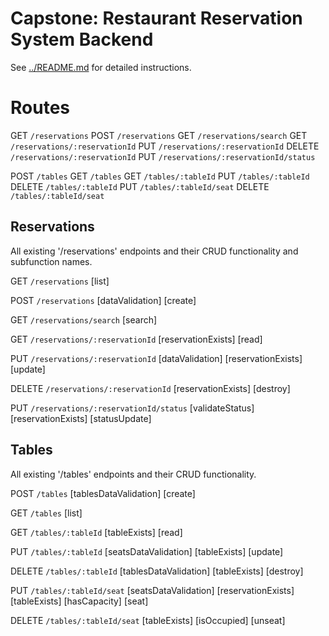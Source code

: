 # Capstone: Restaurant Reservation System Backend

See [../README.md](../README.md) for detailed instructions.

# Routes

<!-- Reservations -->
GET `/reservations` 
POST `/reservations` 
GET `/reservations/search` 
GET `/reservations/:reservationId`
PUT `/reservations/:reservationId`
DELETE `/reservations/:reservationId`
PUT `/reservations/:reservationId/status`

<!-- Tables -->
POST `/tables`
GET `/tables`
GET `/tables/:tableId`
PUT `/tables/:tableId`
DELETE `/tables/:tableId`
PUT `/tables/:tableId/seat`
DELETE `/tables/:tableId/seat`

## Reservations
All existing '/reservations' endpoints and their CRUD functionality and subfunction names.

<!-- List all reservations -->
GET `/reservations` 
[list]

<!-- Create a new reservation -->
POST `/reservations` 
[dataValidation] 
[create]

<!-- Search for reservation by either date or phone number -->
<!-- NOTE: GET requests to /reservations require a query parameter of 'date' or 'mobile_number' -->
GET `/reservations/search` 
[search]

<!-- Get a specific reservation by id -->
GET `/reservations/:reservationId`
[reservationExists]
[read]

<!-- Modify an existing reservation by id -->
PUT `/reservations/:reservationId`
[dataValidation]
[reservationExists]
[update] 

<!-- Delete a reservation by id -->
DELETE `/reservations/:reservationId`
[reservationExists]
[destroy]

<!-- Update a reservation status by id -->
PUT `/reservations/:reservationId/status`
[validateStatus]
[reservationExists]
[statusUpdate]

## Tables
All existing '/tables' endpoints and their CRUD functionality.

<!-- Create a new table -->
POST `/tables`
[tablesDataValidation]
[create]

<!-- List all tables -->
GET `/tables`
[list]

<!-- Find a specific table by id -->
GET `/tables/:tableId`
[tableExists]
[read]

<!-- Update a table by id -->
PUT `/tables/:tableId`
[seatsDataValidation]
[tableExists]
[update]

<!-- Delete a table by id -->
DELETE `/tables/:tableId`
[tablesDataValidation]
[tableExists]
[destroy]

<!-- Seat a reservation at a table -->
PUT `/tables/:tableId/seat`
[seatsDataValidation]
[reservationExists]
[tableExists]
[hasCapacity]
[seat]

<!-- Unseat a reservation from a table -->
DELETE `/tables/:tableId/seat`
[tableExists]
[isOccupied]
[unseat]

